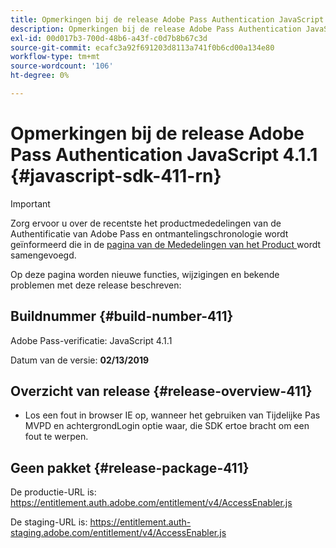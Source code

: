 ```yaml
---
title: Opmerkingen bij de release Adobe Pass Authentication JavaScript 4.1.1
description: Opmerkingen bij de release Adobe Pass Authentication JavaScript 4.1.1
exl-id: 00d017b3-700d-48b6-a43f-c0d7b8b67c3d
source-git-commit: ecafc3a92f691203d8113a741f0b6cd00a134e80
workflow-type: tm+mt
source-wordcount: '106'
ht-degree: 0%

---
```


# Opmerkingen bij de release Adobe Pass Authentication JavaScript 4.1.1 {#javascript-sdk-411-rn}

>[!IMPORTANT]
>
> Zorg ervoor u over de recentste het productmededelingen van de Authentificatie van Adobe Pass en ontmantelingschronologie wordt geïnformeerd die in de [ pagina van de Mededelingen van het Product ](/help/authentication/product-announcements.md) wordt samengevoegd.

Op deze pagina worden nieuwe functies, wijzigingen en bekende problemen met deze release beschreven:

## Buildnummer {#build-number-411}

Adobe Pass-verificatie: JavaScript 4.1.1

Datum van de versie: **02/13/2019**

## Overzicht van release {#release-overview-411}

* Los een fout in browser IE op, wanneer het gebruiken van Tijdelijke Pas MVPD en achtergrondLogin optie waar, die SDK ertoe bracht om een fout te werpen.

## Geen pakket {#release-package-411}

De productie-URL is: https://entitlement.auth.adobe.com/entitlement/v4/AccessEnabler.js

De staging-URL is: https://entitlement.auth-staging.adobe.com/entitlement/v4/AccessEnabler.js
